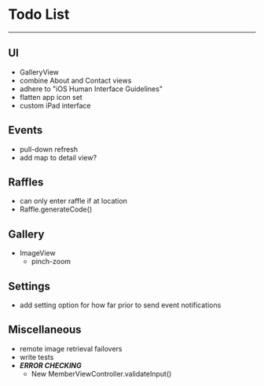 # Todo List

---

## UI
* GalleryView
* combine About and Contact views
* adhere to "iOS Human Interface Guidelines"
* flatten app icon set
* custom iPad interface


## Events
* pull-down refresh
* add map to detail view?


## Raffles
* can only enter raffle if at location
* Raffle.generateCode()


## Gallery
* ImageView
    * pinch-zoom


## Settings
* add setting option for how far prior to send event notifications


## Miscellaneous
* remote image retrieval failovers
* write tests
* ___ERROR CHECKING___
    * New MemberViewController.validateInput()

